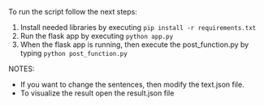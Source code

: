To run the script follow the next steps:
1. Install needed libraries by executing ```pip install -r requirements.txt```
2. Run the flask app by executing ```python app.py```
3. When the flask app is running, then execute the post_function.py by typing ```python post_function.py```

NOTES: 
* If you want to change the sentences, then modify the text.json file.
* To visualize the result open the result.json file